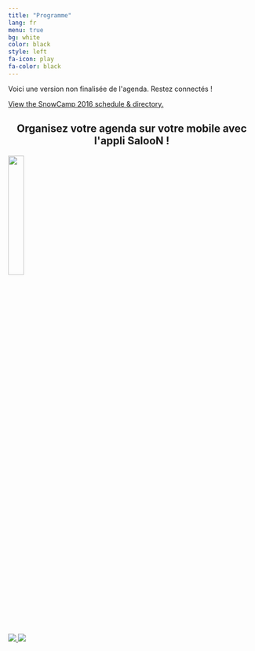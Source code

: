 ```yaml
---
title: "Programme"
lang: fr
menu: true
bg: white
color: black
style: left
fa-icon: play
fa-color: black
---
```


Voici une version non finalisée de l'agenda. Restez connectés !

<a id="sched-embed" href="http://snowcamp2016.sched.org/">View the SnowCamp 2016 schedule & directory.</a><script type="text/javascript" src="http://snowcamp2016.sched.org/js/embed.js"></script>

<div class="supporters center">
  <h2 style="text-align: center;">Organisez votre agenda sur votre mobile avec l'appli SalooN !</h2>
  <div>
    <a href="http://www.saloonapp.co/" target="_blank" title="SalooN">
      <img src="{{ site.url }}/assets/themes/snowcamp/skin/sponsors/2016/saloon_logo.png" width="25%"></img>
    </a>
  </div>
  <a href="https://play.google.com/store/apps/details?id=co.saloonapp.eventexplorer" target="_blank" title="SalooN on Google Play">
    <img class="supporter-logo wow slideInLeft" data-wow-duration="2s" src="{{ site.url }}/assets/themes/snowcamp/skin/play_store.png"></img>
  </a>
  <a href="https://appsto.re/fr/jGtM7.i" target="_blank" title="SalooN on App Store">
    <img class="supporter-logo wow slideInRight" data-wow-duration="2s" src="{{ site.url }}/assets/themes/snowcamp/skin/app_store.png"></img>
  </a>  
</div>
